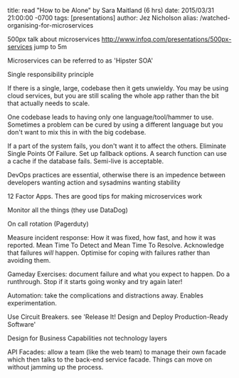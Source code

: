 title: read "How to be Alone" by Sara Maitland (6 hrs)
date: 2015/03/31 21:00:00 -0700
tags: [presentations]
author: Jez Nicholson
alias: /watched-organising-for-microservices

500px talk about microservices http://www.infoq.com/presentations/500px-services jump to 5m

Microservices can be referred to as 'Hipster SOA'

Single responsibility principle

If there is a single, large, codebase then it gets unwieldy. You may be using cloud services, but you are still scaling the whole app rather than the bit that actually needs to scale.

One codebase leads to having only one language/tool/hammer to use. Sometimes a problem can be cured by using a different language but you don't want to mix this in with the big codebase.

If a part of the system fails, you don't want it to affect the others.​ Eliminate Single Points Of Failure. Set up fallback options. A search function can use a cache if the database fails. Semi-live is acceptable.

DevOps practices are essential, otherwise there is an impedence between developers wanting action and sysadmins wanting stability

12 Factor Apps. Thes are good tips for making microservices work

Monitor all the things (they use DataDog)

On call rotation (Pagerduty)

Measure incident response: How it was fixed, how fast, and how it was reported. Mean Time To Detect and Mean Time To Resolve. Acknowledge that failures *will* happen. Optimise for coping with failures rather than avoiding them.

Gameday Exercises: document failure and what you expect to happen. Do a runthrough. Stop if it starts going wonky and try again later!

Automation: take the complications and distractions away. Enables experimentation.

Use Circuit Breakers. see 'Release It! Design and Deploy Production-Ready Software'

Design for Business Capabilities not technology layers

API Facades: allow a team (like the web team) to manage their own facade which then talks to the back-end service facade. Things can move on without jamming up the process.